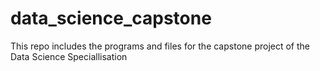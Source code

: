 # data_science_capstone
This repo includes the programs and files for the capstone project of the Data Science Speciallisation
